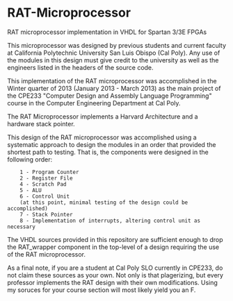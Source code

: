 RAT-Microprocessor
==================

RAT microprocessor implementation in VHDL for Spartan 3/3E FPGAs

This microprocessor was designed by previous students and current faculty at California Polytechnic University San Luis Obispo (Cal Poly).  Any use of the modules in this design must give credit to the university as well as the engineers listed in the headers of the source code.

This implementation of the RAT microprocessor was accomplished in the Winter quarter of 2013 (January 2013 - March 2013) as the main project of the CPE233 "Computer Design and Assembly Language Programming" course in the Computer Engineering Department at Cal Poly.

The RAT Microprocessor implements a Harvard Architecture and a hardware stack pointer.

This design of the RAT microprocessor was accomplished using a systematic approach to design the modules in an order that provided the shortest path to testing.  That is, the components were designed in the following order:
  
        1 - Program Counter  
        2 - Register File  
        4 - Scratch Pad  
        5 - ALU  
        6 - Control Unit  
        (at this point, minimal testing of the design could be accomplished)  
        7 - Stack Pointer  
        8 - Implementation of interrupts, altering control unit as necessary  

The VHDL sources provided in this repository are sufficient enough to drop the RAT_wrapper component in the top-level of a design requiring the use of the RAT microprocessor.

As a final note, if you are a student at Cal Poly SLO currently in CPE233, do not claim these sources as your own.  Not only is that plagerizing, but every professor implements the RAT design with their own modifications.  Using my soruces for your course section will most likely yield you an F.
